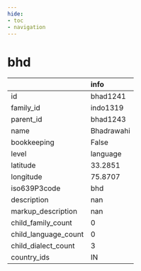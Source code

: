 ```yaml
---
hide:
- toc
- navigation
---
```

# bhd
|                      | info       |
|:---------------------|:-----------|
| id                   | bhad1241   |
| family_id            | indo1319   |
| parent_id            | bhad1243   |
| name                 | Bhadrawahi |
| bookkeeping          | False      |
| level                | language   |
| latitude             | 33.2851    |
| longitude            | 75.8707    |
| iso639P3code         | bhd        |
| description          | nan        |
| markup_description   | nan        |
| child_family_count   | 0          |
| child_language_count | 0          |
| child_dialect_count  | 3          |
| country_ids          | IN         |